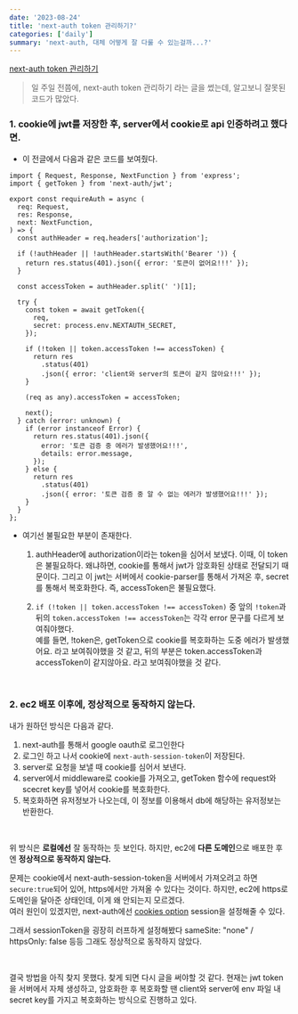 ```yaml
---
date: '2023-08-24'
title: 'next-auth token 관리하기?'
categories: ['daily']
summary: 'next-auth, 대체 어떻게 잘 다룰 수 있는걸까...?'
---
```


[next-auth token 관리하기](https://geuni620.github.io/blog/2023/8/18/next-auth/)

> 일 주일 전쯤에, next-auth token 관리하기 라는 글을 썼는데, 알고보니 잘못된 코드가 많았다.

### 1. cookie에 jwt를 저장한 후, server에서 cookie로 api 인증하려고 했다면.

- 이 전글에서 다음과 같은 코드를 보여줬다.

```TSX
import { Request, Response, NextFunction } from 'express';
import { getToken } from 'next-auth/jwt';

export const requireAuth = async (
  req: Request,
  res: Response,
  next: NextFunction,
) => {
  const authHeader = req.headers['authorization'];

  if (!authHeader || !authHeader.startsWith('Bearer ')) {
    return res.status(401).json({ error: '토큰이 없어요!!!' });
  }

  const accessToken = authHeader.split(' ')[1];

  try {
    const token = await getToken({
      req,
      secret: process.env.NEXTAUTH_SECRET,
    });

    if (!token || token.accessToken !== accessToken) {
      return res
        .status(401)
        .json({ error: 'client와 server의 토큰이 같지 않아요!!!' });
    }

    (req as any).accessToken = accessToken;

    next();
  } catch (error: unknown) {
    if (error instanceof Error) {
      return res.status(401).json({
        error: '토큰 검증 중 에러가 발생했어요!!!',
        details: error.message,
      });
    } else {
      return res
        .status(401)
        .json({ error: '토큰 검증 중 알 수 없는 에러가 발생했어요!!!' });
    }
  }
};
```

- 여기선 불필요한 부분이 존재한다.

  1. authHeader에 authorization이라는 token을 심어서 보냈다.
     이때, 이 token은 불필요하다. 왜냐하면, cookie를 통해서 jwt가 암호화된 상태로 전달되기 때문이다.
     그리고 이 jwt는 서버에서 cookie-parser를 통해서 가져온 후, secret를 통해서 복호화한다.
     즉, accessToken은 불필요했다.

  2. `if (!token || token.accessToken !== accessToken)` 중 앞의 `!token`과 뒤의 `token.accessToken !== accessToken`는 각각 error 문구를 다르게 보여줘야했다.  
     예를 들면, !token은, getToken으로 cookie를 복호화하는 도중 에러가 발생했어요. 라고 보여줘야했을 것 같고, 뒤의 부분은 token.accessToken과 accessToken이 같지않아요. 라고 보여줘야했을 것 같다.

<br>

### 2. ec2 배포 이후에, 정상적으로 동작하지 않는다.

내가 원하던 방식은 다음과 같다.

1. next-auth를 통해서 google oauth로 로그인한다
2. 로그인 하고 나서 cookie에 `next-auth-session-token`이 저장된다.
3. server로 요청을 보낼 때 cookie를 심어서 보낸다.
4. server에서 middleware로 cookie를 가져오고, getToken 함수에 request와 scecret key를 넣어서 cookie를 복호화한다.
5. 복호화하면 유저정보가 나오는데, 이 정보를 이용해서 db에 해당하는 유저정보는 반환한다.

<br>

위 방식은 **로컬에선** 잘 동작하는 듯 보인다. 하지만, ec2에 **다른 도메인**으로 배포한 후엔 **정상적으로 동작하지 않는다.**

문제는 cookie에서 next-auth-session-token을 서버에서 가져오려고 하면 `secure:true`되어 있어, https에서만 가져올 수 있다는 것이다.
하지만, ec2에 https로 도메인을 달아준 상태인데, 이게 왜 안되는지 모르겠다.  
여러 원인이 있겠지만, next-auth에선 [cookies option](https://next-auth.js.org/configuration/options#cookies) session을 설정해줄 수 있다.

그래서 sessionToken을 굉장히 러프하게 설정해봤다 sameSite: "none" / httpsOnly: false 등등
그래도 정상적으로 동작하지 않았다.

<br>

결국 방법을 아직 찾지 못했다. 찾게 되면 다시 글을 써야할 것 같다.
현재는 jwt token을 서버에서 자체 생성하고, 암호화한 후 복호화할 땐 client와 server에 env 파일 내 secret key를 가지고 복호화하는 방식으로 진행하고 있다.
